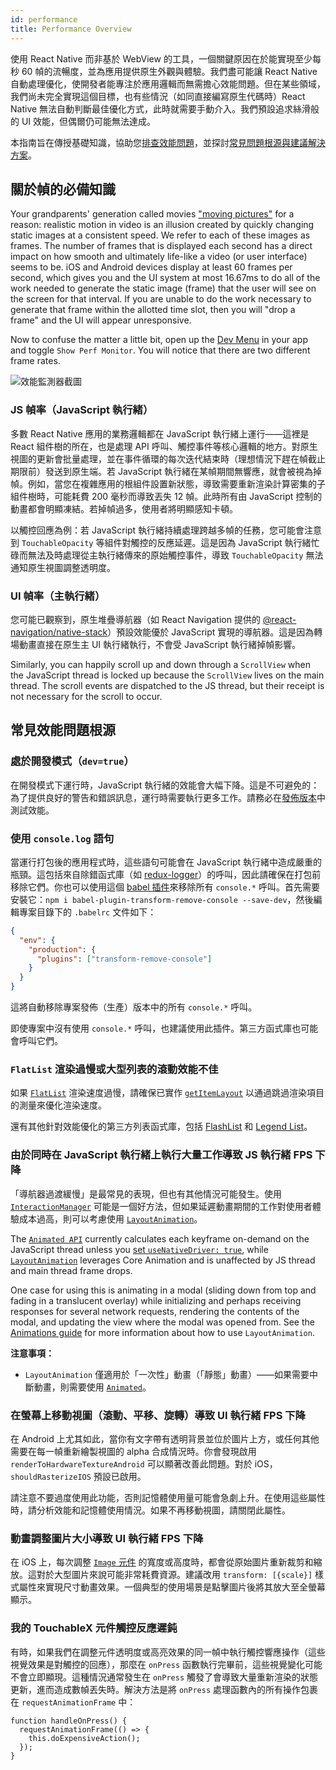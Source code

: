 ```yaml
---
id: performance
title: Performance Overview
---
```


使用 React Native 而非基於 WebView 的工具，一個關鍵原因在於能實現至少每秒 60 幀的流暢度，並為應用提供原生外觀與體驗。我們盡可能讓 React Native 自動處理優化，使開發者能專注於應用邏輯而無需擔心效能問題。但在某些領域，我們尚未完全實現這個目標，也有些情況（如同直接編寫原生代碼時）React Native 無法自動判斷最佳優化方式，此時就需要手動介入。我們預設追求絲滑般的 UI 效能，但偶爾仍可能無法達成。

本指南旨在傳授基礎知識，協助您[排查效能問題](profiling.md)，並探討[常見問題根源與建議解決方案](performance.md#common-sources-of-performance-problems)。

## 關於幀的必備知識

Your grandparents' generation called movies ["moving pictures"](https://www.youtube.com/watch?v=F1i40rnpOsA) for a reason: realistic motion in video is an illusion created by quickly changing static images at a consistent speed. We refer to each of these images as frames. The number of frames that is displayed each second has a direct impact on how smooth and ultimately life-like a video (or user interface) seems to be. iOS and Android devices display at least 60 frames per second, which gives you and the UI system at most 16.67ms to do all of the work needed to generate the static image (frame) that the user will see on the screen for that interval. If you are unable to do the work necessary to generate that frame within the allotted time slot, then you will "drop a frame" and the UI will appear unresponsive.

Now to confuse the matter a little bit, open up the [Dev Menu](debugging.md#opening-the-dev-menu) in your app and toggle `Show Perf Monitor`. You will notice that there are two different frame rates.

![效能監測器截圖](/docs/assets/PerfUtil.png)

### JS 幀率（JavaScript 執行緒）

多數 React Native 應用的業務邏輯都在 JavaScript 執行緒上運行——這裡是 React 組件樹的所在，也是處理 API 呼叫、觸控事件等核心邏輯的地方。對原生視圖的更新會批量處理，並在事件循環的每次迭代結束時（理想情況下趕在幀截止期限前）發送到原生端。若 JavaScript 執行緒在某幀期間無響應，就會被視為掉幀。例如，當您在複雜應用的根組件設置新狀態，導致需要重新渲染計算密集的子組件樹時，可能耗費 200 毫秒而導致丟失 12 幀。此時所有由 JavaScript 控制的動畫都會明顯凍結。若掉幀過多，使用者將明顯感知卡頓。

以觸控回應為例：若 JavaScript 執行緒持續處理跨越多幀的任務，您可能會注意到 `TouchableOpacity` 等組件對觸控的反應延遲。這是因為 JavaScript 執行緒忙碌而無法及時處理從主執行緒傳來的原始觸控事件，導致 `TouchableOpacity` 無法通知原生視圖調整透明度。

### UI 幀率（主執行緒）

您可能已觀察到，原生堆疊導航器（如 React Navigation 提供的 [@react-navigation/native-stack](https://reactnavigation.org/docs/native-stack-navigator)）預設效能優於 JavaScript 實現的導航器。這是因為轉場動畫直接在原生主 UI 執行緒執行，不會受 JavaScript 執行緒掉幀影響。

Similarly, you can happily scroll up and down through a `ScrollView` when the JavaScript thread is locked up because the `ScrollView` lives on the main thread. The scroll events are dispatched to the JS thread, but their receipt is not necessary for the scroll to occur.

## 常見效能問題根源

### 處於開發模式（`dev=true`）

在開發模式下運行時，JavaScript 執行緒的效能會大幅下降。這是不可避免的：為了提供良好的警告和錯誤訊息，運行時需要執行更多工作。請務必在[發佈版本](running-on-device.md#building-your-app-for-production)中測試效能。

### 使用 `console.log` 語句

當運行打包後的應用程式時，這些語句可能會在 JavaScript 執行緒中造成嚴重的瓶頸。這包括來自除錯函式庫（如 [redux-logger](https://github.com/evgenyrodionov/redux-logger)）的呼叫，因此請確保在打包前移除它們。你也可以使用這個 [babel 插件](https://babeljs.io/docs/plugins/transform-remove-console/)來移除所有 `console.*` 呼叫。首先需要安裝它：`npm i babel-plugin-transform-remove-console --save-dev`，然後編輯專案目錄下的 `.babelrc` 文件如下：

```json
{
  "env": {
    "production": {
      "plugins": ["transform-remove-console"]
    }
  }
}
```

這將自動移除專案發佈（生產）版本中的所有 `console.*` 呼叫。

即使專案中沒有使用 `console.*` 呼叫，也建議使用此插件。第三方函式庫也可能會呼叫它們。

### `FlatList` 渲染過慢或大型列表的滾動效能不佳

如果 [`FlatList`](flatlist.md) 渲染速度過慢，請確保已實作 [`getItemLayout`](flatlist.md#getitemlayout) 以通過跳過渲染項目的測量來優化渲染速度。

還有其他針對效能優化的第三方列表函式庫，包括 [FlashList](https://github.com/shopify/flash-list) 和 [Legend List](https://github.com/legendapp/legend-list)。

### 由於同時在 JavaScript 執行緒上執行大量工作導致 JS 執行緒 FPS 下降

「導航器過渡緩慢」是最常見的表現，但也有其他情況可能發生。使用 [`InteractionManager`](interactionmanager.md) 可能是一個好方法，但如果延遲動畫期間的工作對使用者體驗成本過高，則可以考慮使用 [`LayoutAnimation`](layoutanimation.md)。

The [`Animated API`](animated.md) currently calculates each keyframe on-demand on the JavaScript thread unless you [set `useNativeDriver: true`](/blog/2017/02/14/using-native-driver-for-animated#how-do-i-use-this-in-my-app), while [`LayoutAnimation`](layoutanimation.md) leverages Core Animation and is unaffected by JS thread and main thread frame drops.

One case for using this is animating in a modal (sliding down from top and fading in a translucent overlay) while initializing and perhaps receiving responses for several network requests, rendering the contents of the modal, and updating the view where the modal was opened from. See the [Animations guide](animations.md) for more information about how to use `LayoutAnimation`.

**注意事項：**

- `LayoutAnimation` 僅適用於「一次性」動畫（「靜態」動畫）——如果需要中斷動畫，則需要使用 [`Animated`](animated.md)。

### 在螢幕上移動視圖（滾動、平移、旋轉）導致 UI 執行緒 FPS 下降

在 Android 上尤其如此，當你有文字帶有透明背景並位於圖片上方，或任何其他需要在每一幀重新繪製視圖的 alpha 合成情況時。你會發現啟用 `renderToHardwareTextureAndroid` 可以顯著改善此問題。對於 iOS，`shouldRasterizeIOS` 預設已啟用。

請注意不要過度使用此功能，否則記憶體使用量可能會急劇上升。在使用這些屬性時，請分析效能和記憶體使用情況。如果不再移動視圖，請關閉此屬性。

### 動畫調整圖片大小導致 UI 執行緒 FPS 下降

在 iOS 上，每次調整 [`Image` 元件](image.md) 的寬度或高度時，都會從原始圖片重新裁剪和縮放。這對於大型圖片來說可能非常耗費資源。建議改用 `transform: [{scale}]` 樣式屬性來實現尺寸動畫效果。一個典型的使用場景是點擊圖片後將其放大至全螢幕顯示。

### 我的 TouchableX 元件觸控反應遲鈍

有時，如果我們在調整元件透明度或高亮效果的同一幀中執行觸控響應操作（這些視覺效果是對觸控的回應），那麼在 `onPress` 函數執行完畢前，這些視覺變化可能不會立即顯現。這種情況通常發生在 `onPress` 觸發了會導致大量重新渲染的狀態更新，進而造成數幀丟失時。解決方法是將 `onPress` 處理函數內的所有操作包裹在 `requestAnimationFrame` 中：

```tsx
function handleOnPress() {
  requestAnimationFrame(() => {
    this.doExpensiveAction();
  });
}
```